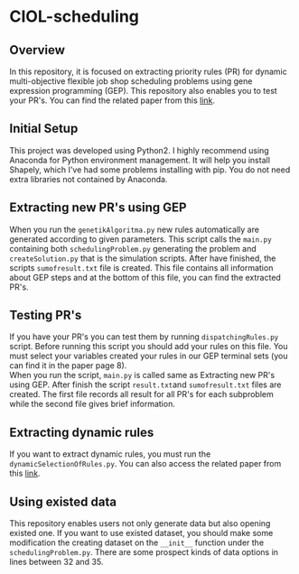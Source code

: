 # CIOL-scheduling
## Overview
In this repository, it is focused on extracting priority rules (PR) for dynamic multi-objective flexible job shop scheduling problems using gene expression programming (GEP). This repository also enables you to test your PR's. You can find the related paper from this [link](https://www.tandfonline.com/doi/abs/10.1080/00207543.2018.1543964).
## Initial Setup
This project was developed using Python2.
I highly recommend using Anaconda for Python environment management. It will help you install Shapely, which I've had some problems installing with pip. You do not need extra libraries not contained by Anaconda. 
## Extracting new PR's using GEP
When you run the ```genetikAlgoritma.py``` new rules automatically are generated according to given parameters. This script calls the ```main.py``` containing both ```schedulingProblem.py``` generating the problem and ``` createSolution.py``` that is the simulation scripts. After have finished, the scripts ```sumofresult.txt``` file is created. This file contains all information about GEP steps and at the bottom of this file, you can find the extracted PR's. 
## Testing PR's
If you have your PR's you can test them by running ```dispatchingRules.py``` script. Before running this script you should add your rules on this file. You must select your variables created your rules in our GEP terminal sets (you can find it in the paper page 8).  
When you run the script, ```main.py``` is called same as Extracting new PR's using GEP. After finish the script ```result.txt```and  ```sumofresult.txt``` files are created. The first file records all result for all PR's for each subproblem while the second file gives brief information.
## Extracting dynamic rules 
If you want to extract dynamic rules, you must run the ```dynamicSelectionOfRules.py```. You can also access the related paper from this [link](http://www.hrpub.org/download/20180330/UJIBM2-11611325.pdf).
## Using existed data
This repository enables users not only generate data but also opening existed one. If you want to use existed dataset, you should make some modification the creating dataset on the ```__init__``` function under the ```schedulingProblem.py```. There are some prospect kinds of data options in lines between 32 and 35.  
